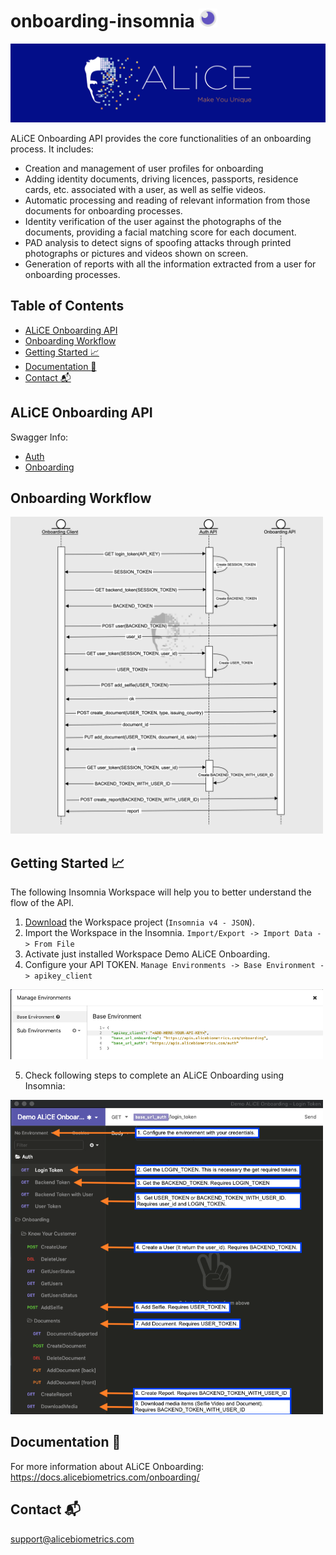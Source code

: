# onboarding-insomnia <img src="https://github.com/alice-biometrics/custom-emojis/blob/master/images/insomnia.png" width="30">

<img src="https://github.com/alice-biometrics/custom-emojis/blob/master/images/alice_header.png" width=auto>

ALiCE Onboarding API provides the core functionalities of an onboarding process. It includes:

* Creation and management of user profiles for onboarding
* Adding identity documents, driving licences, passports, residence cards, etc. associated with a user, as well as selfie videos.
* Automatic processing and reading of relevant information from those documents for onboarding processes.
* Identity verification of the user against the photographs of the documents, providing a facial matching score for each document.
* PAD analysis to detect signs of spoofing attacks through printed photographs or pictures and videos shown on screen.
* Generation of reports with all the information extracted from a user for onboarding processes.


## Table of Contents
- [ALiCE Onboarding API](#alice-onboarding-api)
- [Onboarding Workflow](#onboarding-workflow)
- [Getting Started :chart_with_upwards_trend:](#getting-started-chart_with_upwards_trend)
- [Documentation :page_facing_up:](#documentation-page_facing_up)
- [Contact :mailbox_with_mail:](#contact-mailbox_with_mail)

## ALiCE Onboarding API

Swagger Info: 

* [Auth](https://apis.alicebiometrics.com/auth/ui/#/)
* [Onboarding](https://apis.alicebiometrics.com/onboarding/ui/#/)


## Onboarding Workflow

<img src="images/onboarding_api_workflow.png" width="500">


## Getting Started :chart_with_upwards_trend:

The following Insomnia Workspace will help you to better understand the flow of the API.

1. [Download](demo-alice-onboarding-insomnia.zip) the Workspace project (`Insomnia v4 - JSON`).
2. Import the Workspace in the Insomnia. `Import/Export -> Import Data -> From File`
3. Activate just installed Workspace Demo ALiCE Onboarding.
4. Configure your API TOKEN. `Manage Environments -> Base Environment -> apikey_client`

<img src="images/insomnia_example_configuration.png" width="500">

5. Check following steps to complete an ALiCE Onboarding using Insomnia:

<img src="images/insomnia_guide.png" width="500">


## Documentation :page_facing_up:

For more information about ALiCE Onboarding:  https://docs.alicebiometrics.com/onboarding/

## Contact :mailbox_with_mail:

support@alicebiometrics.com
